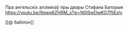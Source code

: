 
Пра ангельскіх алзімікаў пры двары Стэфана Баторыя
https://youtu.be/9qwp6ZHRM_s?si=N0lSwDwKG7f5EsIy

[[@ бабілон]]

